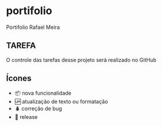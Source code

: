 # portifolio

Portifolio Rafael Meira

## TAREFA

O controle das tarefas desse projeto será realizado no GitHub

## Ícones

- :package: nova funcionalidade
- :up: atualização de texto ou formatação
- :beetle: correção de bug
- :checkered_flag: release

